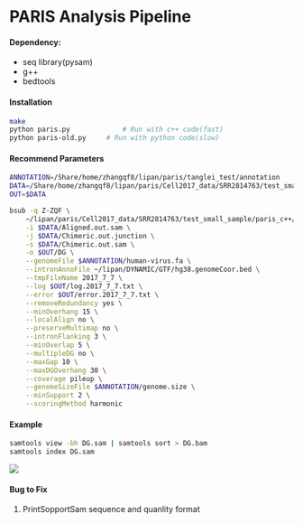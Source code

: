 # PARIS Analysis Pipeline

#### Dependency:
* seq library(pysam)
* g++
* bedtools

#### Installation

```bash
make
python paris.py				# Run with c++ code(fast)
python paris-old.py		# Run with python code(slow)
```

#### Recommend Parameters

```bash
ANNOTATION=/Share/home/zhangqf8/lipan/paris/tanglei_test/annotation
DATA=/Share/home/zhangqf8/lipan/paris/Cell2017_data/SRR2814763/test_small_sample
OUT=$DATA

bsub -q Z-ZQF \
    ~/lipan/paris/Cell2017_data/SRR2814763/test_small_sample/paris_c++/paris-new.py \
    -i $DATA/Aligned.out.sam \
    -j $DATA/Chimeric.out.junction \
    -s $DATA/Chimeric.out.sam \
    -o $OUT/DG \
    --genomeFile $ANNOTATION/human-virus.fa \
    --intronAnnoFile ~/lipan/DYNAMIC/GTF/hg38.genomeCoor.bed \
    --tmpFileName 2017_7_7 \
    --log $OUT/log.2017_7_7.txt \
    --error $OUT/error.2017_7_7.txt \
    --removeRedundancy yes \
    --minOverhang 15 \
    --localAlign no \
    --preserveMultimap no \
    --intronFlanking 3 \
    --minOverlap 5 \
    --multipleDG no \
    --maxGap 10 \
    --maxDGOverhang 30 \
    --coverage pileup \
    --genomeSizeFile $ANNOTATION/genome.size \
    --minSupport 2 \
    --scoringMethod harmonic
```

#### Example

```bash
samtools view -bh DG.sam | samtools sort > DG.bam
samtools index DG.sam
```
<img src="https://ws4.sinaimg.cn/large/006tNbRwly1fhc89cjzkdj31010rq77b.jpg">

#### Bug to Fix

1. PrintSopportSam sequence and quanlity format

